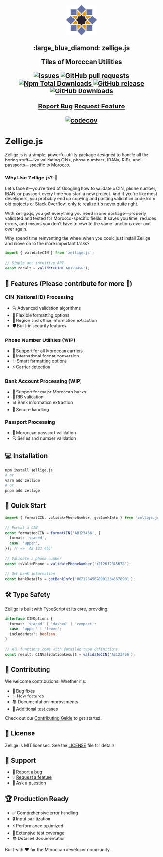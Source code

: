 <p align="center">
 <img width="100px" src=".github/images/zellige.png" align="center" alt=":large_blue_diamond: zellige.js" />
 <h2 align="center">:large_blue_diamond: zellige.js
 <p align="center">Tiles of Moroccan Utilities</p>
  <p align="center">
    <a href="https://github.com/aitmiloud/zellige/issues">
      <img alt="Issues" src="https://img.shields.io/github/issues/aitmiloud/zellige?style=flat&color=336791" />
    </a>
    <a href="https://github.com/aitmiloud/zellige/pulls">
      <img alt="GitHub pull requests" src="https://img.shields.io/github/issues-pr/aitmiloud/zellige?style=flat&color=336791" />
    </a>
    <a href="https://github.com/aitmiloud/zellige">
      <img alt="Npm Total Downloads" src="https://img.shields.io/npm/dt/zellige.js" />
    </a>
 <a href="https://github.com/aitmiloud/zellige">
      <img alt="GitHub release" src="https://img.shields.io/github/release/aitmiloud/zellige.svg?style=flat&color=336791" />
    </a>
     <a href="https://github.com/aitmiloud/zellige">
      <img alt="GitHub Downloads" src="https://img.shields.io/npm/l/zellige.js" />
    </a>
    <br />
    <br />
  <a href="https://github.com/aitmiloud/zellige/issues/new/choose">Report Bug</a>
  <a href="https://github.com/aitmiloud/zellige/issues/new/choose">Request Feature</a>
  </p>

[![codecov](https://codecov.io/gh/aitmiloud/zellige/branch/main/graph/badge.svg?token=Q9fr548J0D)](https://codecov.io/gh/aitmiloud/zellige)

# Zellige.js

Zellige.js is a simple, powerful utility package designed to handle all the boring stuff—like validating CINs, phone numbers, IBANs, RIBs, and passports—specific to Morocco.

### Why Use Zellige.js? 🤔

Let's face it—you’re tired of Googling how to validate a CIN, phone number, IBAN, or passport every time you start a new project. And if you're like most developers, you probably end up copying and pasting validation code from old projects or Stack Overflow, only to realize it's never quite right.

With Zellige.js, you get everything you need in one package—properly validated and tested for Morocco-specific fields. It saves you time, reduces errors, and means you don’t have to rewrite the same functions over and over again.

Why spend time reinventing the wheel when you could just install Zellige and move on to the more important tasks?

```typescript
import { validateCIN } from 'zellige.js';

// Simple and intuitive API
const result = validateCIN('AB123456');
```

## 🚀 Features (Please contribute for more 🙏)

### CIN (National ID) Processing

- 🔍 Advanced validation algorithms
- 🎨 Flexible formatting options
- 🏢 Region and office information extraction
- 🛡️ Built-in security features

### Phone Number Utilities (WIP)

- 📱 Support for all Moroccan carriers
- 🔄 International format conversion
- ✨ Smart formatting options
- ⚡ Carrier detection

### Bank Account Processing (WIP)

- 🏦 Support for major Moroccan banks
- 🔢 RIB validation
- 📊 Bank information extraction
- 🔐 Secure handling

### Passport Processing

- 🛂 Moroccan passport validation
- 🔍 Series and number validation

## 💻 Installation

```bash
npm install zellige.js
# or
yarn add zellige
# or
pnpm add zellige
```

## 🎯 Quick Start

```typescript
import { formatCIN, validatePhoneNumber, getBankInfo } from 'zellige.js';

// Format a CIN
const formattedCIN = formatCIN('AB123456', {
  format: 'spaced',
  case: 'upper',
}); // => 'AB 123 456'

// Validate a phone number
const isValidPhone = validatePhoneNumber('+212612345678');

// Get bank information
const bankDetails = getBankInfo('007123456789012345678901');
```

## 🛠️ Type Safety

Zellige is built with TypeScript at its core, providing:

```typescript
interface CINOptions {
  format: 'spaced' | 'dashed' | 'compact';
  case: 'upper' | 'lower';
  includeMeta?: boolean;
}

// All functions come with detailed type definitions
const result: CINValidationResult = validateCIN('AB123456');
```

## 🤝 Contributing

We welcome contributions! Whether it's:

- 🐛 Bug fixes
- ✨ New features
- 📚 Documentation improvements
- 🧪 Additional test cases

Check out our [Contributing Guide](https://github.com/aitmiloud/zellige/blob/main/.github/PULL_REQUEST_TEMPLATE.md) to get started.

## 📄 License

Zellige is MIT licensed. See the [LICENSE](/license.md) file for details.

## 🌟 Support

- 📝 [Report a bug](https://github.com/aitmiloud/zellige/issues)
- 💡 [Request a feature](https://github.com/aitmiloud/zellige/issues)
- 🤔 [Ask a question](https://github.com/aitmiloud/zellige/discussions)

## 🏆 Production Ready

- ✅ Comprehensive error handling
- 🔒 Input sanitization
- ⚡ Performance optimized
- 🧪 Extensive test coverage
- 📚 Detailed documentation

Built with ❤️ for the Moroccan developer community
